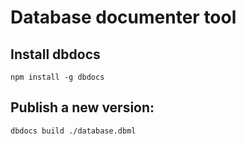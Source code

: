 # Database documenter tool

## Install dbdocs
```
npm install -g dbdocs
```

## Publish a new version:
```
dbdocs build ./database.dbml
```
